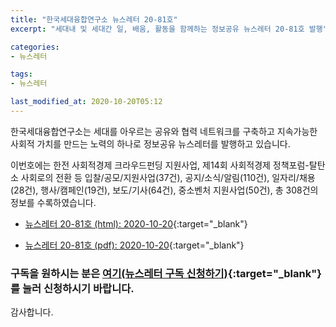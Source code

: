 ```yaml
---
title: "한국세대융합연구소 뉴스레터 20-81호"
excerpt: "세대내 및 세대간 일, 배움, 활동을 함께하는 정보공유 뉴스레터 20-81호 발행" 

categories:
- 뉴스레터

tags:
- 뉴스레터

last_modified_at: 2020-10-20T05:12
---
```


한국세대융합연구소는 세대를 아우르는 공유와 협력 네트워크를 구축하고 지속가능한 사회적 가치를 만드는 노력의 하나로 정보공유 뉴스레터를 발행하고 있습니다.

이번호에는 한전 사회적경제 크라우드펀딩 지원사업, 제14회 사회적경제 정책포럼-탈탄소 사회로의 전환 등 입찰/공모/지원사업(37건), 공지/소식/알림(110건), 일자리/채용(28건), 행사/캠페인(19건), 보도/기사(64건), 중소벤처 지원사업(50건), 총 308건의 정보를 수록하였습니다.

* [뉴스레터 20-81호 (html): 2020-10-20](https://gcrcenter.github.io/assets/htmls/gcrc_news_letter_20201020.html){:target="_blank"}

* [뉴스레터 20-81호 (pdf): 2020-10-20](https://gcrcenter.github.io/assets/pdfs/news_letter_20201020.pdf){:target="_blank"}


### 구독을 원하시는 분은 [여기(뉴스레터 구독 신청하기)](https://forms.gle/MJ5gVHCdunBXXWVB7){:target="_blank"} 를 눌러 신청하시기 바랍니다.


감사합니다.